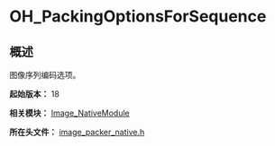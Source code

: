 # OH_PackingOptionsForSequence
<!--Kit: Image Kit-->
<!--Subsystem: Multimedia-->
<!--Owner: @aulight02-->
<!--SE: @liyang_bryan-->
<!--TSE: @xchaosioda-->

## 概述

图像序列编码选项。

**起始版本：** 18

**相关模块：** [Image_NativeModule](capi-image-nativemodule.md)

**所在头文件：** [image_packer_native.h](capi-image-packer-native-h.md)

